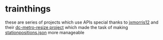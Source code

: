 # trainthings
these are series of projects which use APIs
special thanks to [jxmorris12](https://github.com/jxmorris12) and their [dc-metro-resize project](https://github.com/jxmorris12/dc-metro-resize/tree/master) which made the task of making [stationpositions.json](https://github.com/PaulPrice1/trainthings/blob/main/stationpositions.json) more manageable
